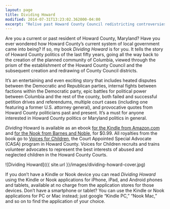 ```yaml
---
layout: page
title: Dividing Howard
modified: 2014-07-31T13:23:02.362000-04:00
excerpt: "Relive past Howard County Council redistricting controversies with this e-book."
---
```


Are you a current or past resident of Howard County, Maryland? Have
you ever wondered how Howard County’s current system of local
government came into being? If so, my book _Dividing Howard_ is for
you. It tells the story of Howard County politics of the last fifty
years, going all the way back to the creation of the planned community
of Columbia, viewed through the prism of the establishment of the
Howard County Council and the subsequent creation and redrawing of
County Council districts.

It’s an entertaining and even exciting story that includes heated
disputes between the Democratic and Republican parties, internal
fights between factions within the Democratic party, epic battles for
political power between Columbia and the rest of the county, both
failed and successful petition drives and referendums, multiple court
cases (including one featuring a former U.S. attorney general), and
provocative quotes from Howard County politicians past and
present. It’s a must for anyone interested in Howard County politics
or Maryland politics in general.

_Dividing_ Howard is available as an ebook [for the Kindle from
Amazon.com][amazon] and [for the Nook from Barnes and Noble][bn], for
$0.99. All royalties from the book go to [Voices for Children][], the
Court Appointed Special Advocate (CASA) program in Howard
County. Voices for Children recruits and trains volunteer advocates to
represent the best interests of abused and neglected children in the
Howard County Courts.

[amazon]: http://www.amazon.com/Dividing-Howard-Redistricting-Maryland-ebook/dp/B006IBW4MW
[bn]: http://www.barnesandnoble.com/w/dividing-howard-frank-hecker/1107873625
[Voices for Children]: http://voicesforchildren.org/

![Dividing Howard]({{ site.url }}/images/dividing-howard-cover.jpg)

If you don’t have a Kindle or Nook device you can read _Dividing Howard_
using the Kindle or Nook applications for iPhone, iPad, and Android
phones and tablets, available at no charge from the application stores
for those devices. Don’t have a smartphone or tablet? You can use the
Kindle or Nook applications for PC or Mac instead; just google “Kindle
PC,” “Nook Mac,” and so on to find the application of your choice.
